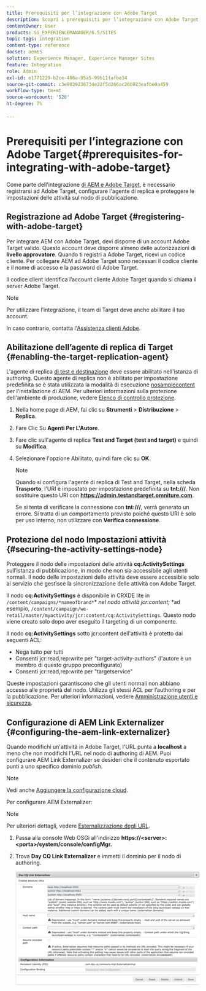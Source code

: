 ```yaml
---
title: Prerequisiti per l’integrazione con Adobe Target
description: Scopri i prerequisiti per l’integrazione con Adobe Target.
contentOwner: User
products: SG_EXPERIENCEMANAGER/6.5/SITES
topic-tags: integration
content-type: reference
docset: aem65
solution: Experience Manager, Experience Manager Sites
feature: Integration
role: Admin
exl-id: e1771229-b2ce-406a-95a5-99b11fafbe34
source-git-commit: c3e9029236734e22f5d266ac26b923eafbe0a459
workflow-type: tm+mt
source-wordcount: '528'
ht-degree: 7%

---
```


# Prerequisiti per l’integrazione con Adobe Target{#prerequisites-for-integrating-with-adobe-target}

Come parte dell&#39;integrazione [di AEM e Adobe Target](/help/sites-administering/target.md), è necessario registrarsi ad Adobe Target, configurare l&#39;agente di replica e proteggere le impostazioni delle attività sul nodo di pubblicazione.

## Registrazione ad Adobe Target {#registering-with-adobe-target}

Per integrare AEM con Adobe Target, devi disporre di un account Adobe Target valido. Questo account deve disporre almeno delle autorizzazioni di **livello approvatore**. Quando ti registri a Adobe Target, ricevi un codice cliente. Per collegare AEM ad Adobe Target sono necessari il codice cliente e il nome di accesso e la password di Adobe Target.

Il codice client identifica l’account cliente Adobe Target quando si chiama il server Adobe Target.

>[!NOTE]
>
>Per utilizzare l’integrazione, il team di Target deve anche abilitare il tuo account.
>
>In caso contrario, contatta l&#39;[Assistenza clienti Adobe](https://experienceleague.adobe.com/docs/target/using/cmp-resources-and-contact-information.html).

## Abilitazione dell’agente di replica di Target {#enabling-the-target-replication-agent}

L&#39;agente di replica [di test e destinazione](/help/sites-deploying/replication.md) deve essere abilitato nell&#39;istanza di authoring. Questo agente di replica non è abilitato per impostazione predefinita se è stata utilizzata la modalità di esecuzione [nosamplecontent](/help/sites-deploying/configure-runmodes.md#using-samplecontent-and-nosamplecontent) per l&#39;installazione di AEM. Per ulteriori informazioni sulla protezione dell&#39;ambiente di produzione, vedere [Elenco di controllo protezione](/help/sites-administering/security-checklist.md).

1. Nella home page di AEM, fai clic su **Strumenti** > **Distribuzione** > **Replica**.
1. Fare Clic Su **Agenti Per L&#39;Autore**.
1. Fare clic sull&#39;agente di replica **Test and Target (test and target)** e quindi su **Modifica**.
1. Selezionare l&#39;opzione Abilitato, quindi fare clic su **OK**.

   >[!NOTE]
   >
   >Quando si configura l&#39;agente di replica di Test and Target, nella scheda **Trasporto**, l&#39;URI è impostato per impostazione predefinita su **tnt:///**. Non sostituire questo URI con **https://admin.testandtarget.omniture.com**.
   >
   >Se si tenta di verificare la connessione con **tnt:///**, verrà generato un errore. Si tratta di un comportamento previsto poiché questo URI è solo per uso interno; non utilizzare con **Verifica connessione**.

## Protezione del nodo Impostazioni attività {#securing-the-activity-settings-node}

Proteggere il nodo delle impostazioni delle attività **cq:ActivitySettings** sull’istanza di pubblicazione, in modo che non sia accessibile agli utenti normali. Il nodo delle impostazioni delle attività deve essere accessibile solo al servizio che gestisce la sincronizzazione delle attività con Adobe Target.

Il nodo **cq:ActivitySettings** è disponibile in CRXDE lite in `/content/campaigns/*nameofbrand*`* *nel nodo attività jcr:content;* *ad esempio, `/content/campaign/we-retail/master/myactivity/jcr:content/cq:ActivitySettings`. Questo nodo viene creato solo dopo aver eseguito il targeting di un componente.

Il nodo **cq:ActivitySettings** sotto jcr:content dell&#39;attività è protetto dai seguenti ACL:

* Nega tutto per tutti
* Consenti jcr:read,rep:write per &quot;target-activity-authors&quot; (l&#39;autore è un membro di questo gruppo preconfigurato)
* Consenti jcr:read,rep:write per &quot;targetservice&quot;

Queste impostazioni garantiscono che gli utenti normali non abbiano accesso alle proprietà del nodo. Utilizza gli stessi ACL per l’authoring e per la pubblicazione. Per ulteriori informazioni, vedere [Amministrazione utenti e sicurezza](/help/sites-administering/security.md).

## Configurazione di AEM Link Externalizer {#configuring-the-aem-link-externalizer}

Quando modifichi un&#39;attività in Adobe Target, l&#39;URL punta a **localhost** a meno che non modifichi l&#39;URL nel nodo di authoring di AEM. Puoi configurare AEM Link Externalizer se desideri che il contenuto esportato punti a uno specifico dominio *publish*.

>[!NOTE]
>
>Vedi anche [Aggiungere la configurazione cloud](/help/sites-administering/experience-fragments-target.md#add-the-cloud-configuration).

Per configurare AEM Externalizer:

>[!NOTE]
>
>Per ulteriori dettagli, vedere [Esternalizzazione degli URL](/help/sites-developing/externalizer.md).

1. Passa alla console Web OSGi all&#39;indirizzo **https://&lt;server>:&lt;porta>/system/console/configMgr.**
1. Trova **Day CQ Link Externalizer** e immetti il dominio per il nodo di authoring.

   ![Day CQ Link Externalizer](assets/aem-externalizer-01.png)
